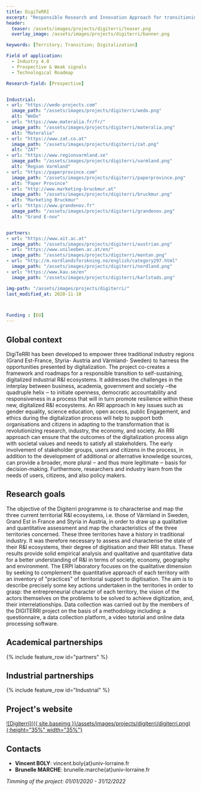 ```yaml
---
title: DigiTeRRI 
excerpt: "Responsible Research and Innovation Approach for transitioning the Traditional Industry Regions into Digitalized Industry Territories"
header:
  teaser: /assets/images/projects/digiterri/teaser.png
  overlay_image: /assets/images/projects/digiterri/banner.png

keywords: [Territory; Transition; Digitalization]

Field of application:
  - Industry 4.0
  - Prospective & Weak signals
  - Technological Roadmap

Research-field: [Prospective]


Industrial:
- url: "https://wedo-projects.com"
  image_path: "/assets/images/projects/digiterri/wedo.png"
  alt: "WeDo"
- url: "https://www.materalia.fr/fr/"
  image_path: "/assets/images/projects/digiterri/materalia.png"
  alt: "Materalia"
- url: "https://www.zat.co.at"
  image_path: "/assets/images/projects/digiterri/zat.png"
  alt: "ZAT"
- url: "https://www.regionvarmland.se"
  image_path: "/assets/images/projects/digiterri/varmland.png"
  alt: "Region Varmland"
- url: "https://paperprovince.com"
  image_path: "/assets/images/projects/digiterri/paperprovince.png"
  alt: "Paper Province" 
- url: "http://www.marketing-bruckmur.at"
  image_path: "/assets/images/projects/digiterri/bruckmur.png"
  alt: "Marketing Bruckmur" 
- url: "https://www.grandenov.fr"
  image_path: "/assets/images/projects/digiterri/grandenov.png"
  alt: "Grand E-nov" 


partners:
- url: "https://www.ait.ac.at"
  image_path: "/assets/images/projects/digiterri/austrian.png"
- url: "https://www.unileoben.ac.at/en/"
  image_path: "/assets/images/projects/digiterri/montan.png"
- url: "http://m.nordlandsforskning.no/english/category297.html"
  image_path: "/assets/images/projects/digiterri/nordland.png"
- url: "https://www.kau.se/en"
  image_path: "/assets/images/projects/digiterri/karlstads.png"

img-path: "/assets/images/projects/digiterri/"  
last_modified_at: 2020-11-10  



Funding : [EU]
---
```


## Global context

DigiTeRRI has been developed to empower three traditional industry regions (Grand Est-France, Styria- Austria and Värmland- Sweden) to harness the opportunities presented by digitalization.  The project co-creates a framework and roadmaps for a responsible transition to self-sustaining, digitalized industrial R&I ecosystems. It addresses the challenges in the interplay between business, academia, government and society ‒the quadruple helix ‒ to initiate openness, democratic accountability and responsiveness in a process that will in turn promote resilience within these new, digitalized R&I ecosystems. An RRI approach in key issues such as gender equality, science education, open access, public Engagement, and ethics during the digitalization process will help to support both organisations and citizens in adapting to the transformation that is revolutionizing research, industry, the economy, and society. An RRI approach can ensure that the outcomes of the digitalization process align with societal values and needs to satisfy all stakeholders. The early involvement of stakeholder groups, users and citizens in the process, in addition to the development of additional or alternative knowledge sources, can provide a broader, more plural ‒ and thus more legitimate ‒ basis for decision-making. Furthermore, researchers and industry learn from the needs of users, citizens, and also policy makers.  

## Research goals

The objective of the Digiterri programme is to characterise and map the three current territorial R&I ecosystems, i.e. those of Värmland in Sweden, Grand Est in France and Styria in Austria, in order to draw up a qualitative and quantitative assessment and map the characteristics of the three territories concerned. These three territories have a history in traditional industry. It was therefore necessary to assess and characterise the state of their R&I ecosystems, their degree of digitisation and their RRI status. These results provide solid empirical analysis and qualitative and quantitative data for a better understanding of R&I in terms of society, economy, geography and environment. The ERPI laboratory focuses on the qualitative dimension by seeking to complement the quantitative approach of each territory with an inventory of "practices" of territorial support to digitisation. The aim is to describe precisely some key actions undertaken in the territories in order to grasp: the entrepreneurial character of each territory, the vision of the actors themselves on the problems to be solved to achieve digitization, and, their interrelationships. Data collection was carried out by the members of the DIGITERRI project on the basis of a methodology including: a questionnaire, a data collection platform, a video tutorial and online data processing software. 

## Academical partnerships

{% include feature_row id="partners" %}


## Industrial partnerships

{% include feature_row id="Industrial" %}



## Project's website

<a href="https://digiterri.eu">![Digiterri]({{ site.baseimg }}/assets/images/projects/digiterri/digiterri.png){:height="35%" width="35%"}</a> 



## Contacts 
* **Vincent BOLY**: vincent.boly{at}univ-lorraine.fr
* **Brunelle MARCHE**: brunelle.marche{at}univ-lorraine.fr




 *Timming of the project: 01/01/2020 - 31/12/2022*